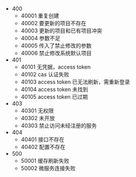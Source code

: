 <!--
 * @Author: legends-killer
 * @Date: 2021-10-29 16:35:46
 * @LastEditors: legends-killer
 * @LastEditTime: 2021-11-27 14:35:26
 * @Description:
-->

- 400
  - 40001 重复创建
  - 40002 要更新的项目不存在
  - 40003 更新的项目和已有项目冲突
  - 40004 参数不足
  - 40005 传入了禁止修改的参数
  - 40006 禁止修改系统默认项目
- 401
  - 40101 无凭据，access token
  - 40102 cas 认证失败
  - 40103 access token 已无法刷新，需重新登录
  - 40104 access token 未找到
  - 40105 access token 已过期
- 403
  - 40301 无权限
  - 40302 未开放
  - 40303 禁止访问未经注册的服务
- 404
  - 40401 接口不存在
  - 40402 配置不存在
- 500
  - 50001 缓存刷新失败
  - 50002 微服务连接失败
